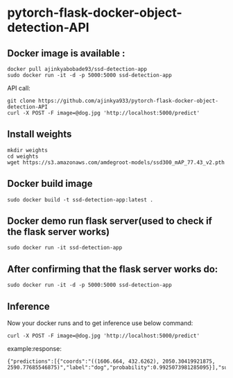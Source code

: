 # pytorch-flask-docker-object-detection-API

## Docker image is available :

```
docker pull ajinkyabobade93/ssd-detection-app
sudo docker run -it -d -p 5000:5000 ssd-detection-app
```
API call:

```
git clone https://github.com/ajinkya933/pytorch-flask-docker-object-detection-API
curl -X POST -F image=@dog.jpg 'http://localhost:5000/predict'
```

## Install weights

```
mkdir weights
cd weights
wget https://s3.amazonaws.com/amdegroot-models/ssd300_mAP_77.43_v2.pth
```
## Docker build image

```
sudo docker build -t ssd-detection-app:latest .
```

## Docker demo run flask server(used to check if the flask server works)
```
sudo docker run -it ssd-detection-app
```
## After confirming that the flask server works do:
```
sudo docker run -it -d -p 5000:5000 ssd-detection-app
```
## Inference
Now your docker runs and to get inference use below command:
```
curl -X POST -F image=@dog.jpg 'http://localhost:5000/predict'
```
example:response:
```
{"predictions":[{"coords":"((1606.664, 432.6262), 2050.30419921875, 2590.77685546875)","label":"dog","probability":0.9925073981285095}],"success":true}
```
